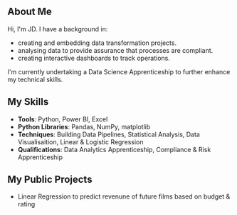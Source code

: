 ## About Me
Hi, I'm JD. I have a background in:
- creating and embedding data transformation projects.
- analysing data to provide assurance that processes are compliant.
- creating interactive dashboards to track operations.

I'm currently undertaking a Data Science Apprenticeship to further enhance my technical skills.

## My Skills
- **Tools**: Python, Power BI, Excel
- **Python Libraries**: Pandas, NumPy, matplotlib
- **Techniques**: Building Data Pipelines, Statistical Analysis, Data Visualisaition, Linear & Logistic Regression
- **Qualifications**: Data Analytics Apprenticeship, Compliance & Risk Apprenticeship

## My Public Projects
- Linear Regression to predict revenune of future films based on budget & rating
